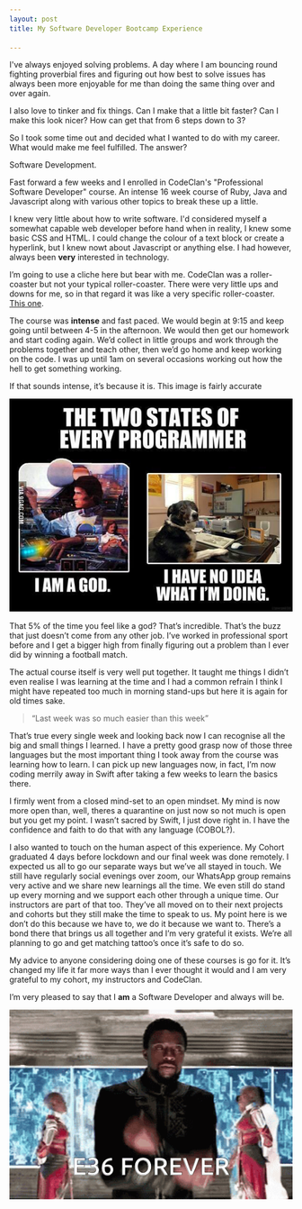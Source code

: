 ```yaml
---
layout: post
title: My Software Developer Bootcamp Experience

---
```

I've always enjoyed solving problems. A day where I am bouncing round fighting proverbial fires and figuring out how best to solve issues has always been more enjoyable for me than doing the same thing over and over again.

I also love to tinker and fix things. Can I make that a little bit faster? Can I make this look nicer? How can get that from 6 steps down to 3?

So I took some time out and decided what I wanted to do with my career. What would make me feel fulfilled. The answer?

Software Development.

Fast forward a few weeks and I enrolled in CodeClan's "Professional Software Developer" course. An intense 16 week course of Ruby, Java and Javascript along with various other topics to break these up a little.

I knew very little about how to write software. I'd considered myself a somewhat capable web developer before hand when in reality, I knew some basic CSS and HTML. I could change the colour of a text block or create a hyperlink, but I knew nowt about Javascript or anything else. I had however, always been **very** interested in technology.

I’m going to use a cliche here but bear with me. CodeClan was a roller-coaster but not your typical roller-coaster. There were very little ups and downs for me, so in that regard it was like a very specific roller-coaster. [This one](https://www.youtube.com/embed/VzvqtT4hga0).

The course was **intense** and fast paced. We would begin at 9:15 and keep going until between 4-5 in the afternoon. We would then get our homework and start coding again. We’d collect in little groups and work through the problems together and teach other, then we’d go home and keep working on the code. I was up until 1am on several occasions working out how the hell to get something working.

If that sounds intense, it’s because it is. This image is fairly accurate

![](/uploads/B0oaa0nIgAEKxuQ.jpg)

That 5% of the time you feel like a god? That’s incredible. That’s the buzz that just doesn’t come from any other job. I’ve worked in professional sport before and I get a bigger high from finally figuring out a problem than I ever did by winning a football match.

The actual course itself is very well put together. It taught me things I didn’t even realise I was learning at the time and I had a common refrain I think I might have repeated too much in morning stand-ups but here it is again for old times sake.

> “Last week was so much easier than this week”

That’s true every single week and looking back now I can recognise all the big and small things I learned. I have a pretty good grasp now of those three languages but the most important thing I took away from the course was learning how to learn. I can pick up new languages now, in fact, I’m now coding merrily away in Swift after taking a few weeks to learn the basics there.

I firmly went from a closed mind-set to an open mindset. My mind is now more open than, well, theres a quarantine on just now so not much is open but you get my point. I wasn’t sacred by Swift, I just dove right in. I have the confidence and faith to do that with any language (COBOL?).

I also wanted to touch on the human aspect of this experience. My Cohort graduated 4 days before lockdown and our final week was done remotely. I expected us all to go our separate ways but we’ve all stayed in touch. We still have regularly social evenings over zoom, our WhatsApp group remains very active and we share new learnings all the time. We even still do stand up every morning and we support each other through a unique time. Our instructors are part of that too. They’ve all moved on to their next projects and cohorts but they still make the time to speak to us. My point here is we don’t do this because we have to, we do it because we want to. There’s a bond there that brings us all together and I’m very grateful it exists. We’re all planning to go and get matching tattoo’s once it’s safe to do so.

My advice to anyone considering doing one of these courses is go for it. It’s changed my life it far more ways than I ever thought it would and I am very grateful to my cohort, my instructors and CodeClan.

I’m very pleased to say that I **am** a Software Developer and always will be.

![](/uploads/tenor.gif)